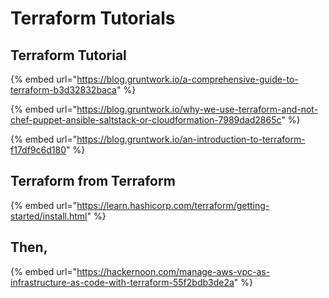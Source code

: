 # Terraform Tutorials

## Terraform Tutorial

{% embed url="https://blog.gruntwork.io/a-comprehensive-guide-to-terraform-b3d32832baca" %}

{% embed url="https://blog.gruntwork.io/why-we-use-terraform-and-not-chef-puppet-ansible-saltstack-or-cloudformation-7989dad2865c" %}

{% embed url="https://blog.gruntwork.io/an-introduction-to-terraform-f17df9c6d180" %}

## Terraform from Terraform

{% embed url="https://learn.hashicorp.com/terraform/getting-started/install.html" %}

## Then, 

{% embed url="https://hackernoon.com/manage-aws-vpc-as-infrastructure-as-code-with-terraform-55f2bdb3de2a" %}





